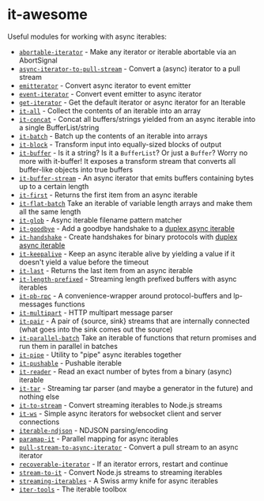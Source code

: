 # it-awesome

Useful modules for working with async iterables:

* [`abortable-iterator`](https://github.com/alanshaw/abortable-iterator) - Make any iterator or iterable abortable via an AbortSignal
* [`async-iterator-to-pull-stream`](https://github.com/alanshaw/async-iterator-to-pull-stream) - Convert a (async) iterator to a pull stream
* [`emitterator`](https://github.com/alanshaw/emitterator) - Convert async iterator to event emitter
* [`event-iterator`](https://github.com/rolftimmermans/event-iterator) - Convert event emitter to async iterator
* [`get-iterator`](https://github.com/alanshaw/get-iterator) - Get the default iterator or async iterator for an Iterable
* [`it-all`](https://github.com/achingbrain/it/blob/master/packages/it-all) - Collect the contents of an iterable into an array
* [`it-concat`](https://github.com/alanshaw/it-concat) - Concat all buffers/strings yielded from an async iterable into a single BufferList/string
* [`it-batch`](https://github.com/achingbrain/it/blob/master/packages/it-batch) - Batch up the contents of an iterable into arrays
* [`it-block`](https://github.com/alanshaw/it-block) - Transform input into equally-sized blocks of output
* [`it-buffer`](https://github.com/mkg20001/it-buffer) - Is it a string? Is it a `BufferList`? Or just a `Buffer`? Worry no more with it-buffer! It exposes a transform stream that converts all buffer-like objects into true buffers
* [`it-buffer-stream`](https://github.com/achingbrain/it/blob/master/packages/it-buffer-stream) - An async iterator that emits buffers containing bytes up to a certain length
* [`it-first`](https://github.com/achingbrain/it/blob/master/packages/it-first) - Returns the first item from an async iterable
* [`it-flat-batch`](https://github.com/achingbrain/it/blob/master/packages/it-flat-batch) Take an iterable of variable length arrays and make them all the same length
* [`it-glob`](https://github.com/achingbrain/it/blob/master/packages/it-glob) - Async iterable filename pattern matcher
* [`it-goodbye`](https://github.com/alanshaw/it-goodbye) - Add a goodbye handshake to a [duplex async iterable](https://gist.github.com/alanshaw/591dc7dd54e4f99338a347ef568d6ee9#duplex-it)
* [`it-handshake`](https://github.com/jacobheun/it-handshake) - Create handshakes for binary protocols with [duplex async iterable](https://gist.github.com/alanshaw/591dc7dd54e4f99338a347ef568d6ee9#duplex-it)
* [`it-keepalive`](https://github.com/alanshaw/it-keepalive) - Keep an async iterable alive by yielding a value if it doesn't yield a value before the timeout
* [`it-last`](https://github.com/achingbrain/it/blob/master/packages/it-last) - Returns the last item from an async iterable
* [`it-length-prefixed`](https://github.com/alanshaw/it-length-prefixed) - Streaming length prefixed buffers with async iterables
* [`it-pb-rpc`](https://github.com/mkg20001/it-pb-rpc) - A convenience-wrapper around protocol-buffers and lp-messages functions
* [`it-multipart`](https://github.com/achingbrain/it/blob/master/packages/it-multipart) - HTTP multipart message parser
* [`it-pair`](https://github.com/alanshaw/it-pair) - A pair of {source, sink} streams that are internally connected (what goes into the sink comes out the source)
* [`it-parallel-batch`](https://github.com/achingbrain/it/blob/master/packages/it-parallel-batch) Take an iterable of functions that return promises and run them in parallel in batches
* [`it-pipe`](https://github.com/alanshaw/it-pipe) - Utility to "pipe" async iterables together
* [`it-pushable`](https://github.com/alanshaw/it-pushable) - Pushable iterable
* [`it-reader`](https://github.com/alanshaw/it-reader) - Read an exact number of bytes from a binary (async) iterable
* [`it-tar`](https://github.com/alanshaw/it-tar) - Streaming tar parser (and maybe a generator in the future) and nothing else
* [`it-to-stream`](https://github.com/alanshaw/it-to-stream) - Convert streaming iterables to Node.js streams
* [`it-ws`](https://github.com/alanshaw/it-ws) - Simple async iterators for websocket client and server connections
* [`iterable-ndjson`](https://github.com/alanshaw/iterable-ndjson) - NDJSON parsing/encoding
* [`paramap-it`](https://github.com/alanshaw/paramap-it) - Parallel mapping for async iterables
* [`pull-stream-to-async-iterator`](https://github.com/alanshaw/pull-stream-to-async-iterator) - Convert a pull stream to an async iterator
* [`recoverable-iterator`](https://github.com/alanshaw/recoverable-iterator) - If an iterator errors, restart and continue
* [`stream-to-it`](https://github.com/alanshaw/stream-to-it) - Convert Node.js streams to streaming iterables
* [`streaming-iterables`](https://github.com/bustle/streaming-iterables) - A Swiss army knife for async iterables
* [`iter-tools`](https://github.com/iter-tools/iter-tools) - The iterable toolbox

